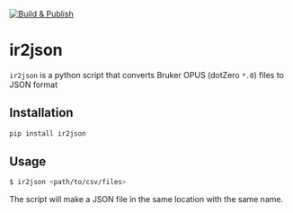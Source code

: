 [![Build & Publish](https://github.com/chanana/ir2json/actions/workflows/build.yml/badge.svg)](https://github.com/chanana/ir2json/actions/workflows/build.yml)

# ir2json

`ir2json` is a python script that converts Bruker OPUS (dotZero `*.0`) files to JSON format

## Installation

```bash
pip install ir2json
```

## Usage

```bash
$ ir2json <path/to/csv/files>
```

The script will make a JSON file in the same location with the same name.

